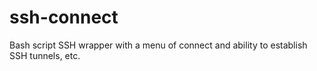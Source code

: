 # ssh-connect
Bash script SSH wrapper with a menu of connect and ability to establish SSH tunnels, etc.
